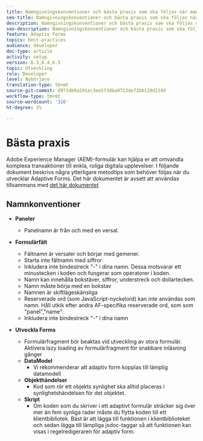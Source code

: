 ```yaml
---
title: Namngivningskonventioner och bästa praxis som ska följas när man skapar anpassningsbara formulär
seo-title: Namngivningskonventioner och bästa praxis som ska följas när man skapar anpassningsbara formulär
description: Namngivningskonventioner och bästa praxis som ska följas när man skapar anpassningsbara formulär
seo-description: Namngivningskonventioner och bästa praxis som ska följas när man skapar anpassningsbara formulär
feature: Adaptiv Forms
topics: best-practices
audience: developer
doc-type: article
activity: setup
version: 6.3,6.4,6.5
topic: Utveckling
role: Developer
level: Nybörjare
translation-type: tm+mt
source-git-commit: d9714b9a291ec3ee5f3dba9723de72bb120d2149
workflow-type: tm+mt
source-wordcount: '316'
ht-degree: 2%

---
```


# Bästa praxis

Adobe Experience Manager (AEM)-formulär kan hjälpa er att omvandla komplexa transaktioner till enkla, roliga digitala upplevelser. I följande dokument beskrivs några ytterligare metodtips som behöver följas när du utvecklar Adaptive Forms. Det här dokumentet är avsett att användas tillsammans med [det här dokumentet](https://helpx.adobe.com/experience-manager/6-3/forms/using/adaptive-forms-best-practices.html#Overview)

## Namnkonventioner

* **Paneler**
   * Panelnamn är från och med en versal.

* **Formulärfält**
   * Fältnamn är versaler och börjar med gemener.
   * Starta inte fältnamn med siffror
   * Inkludera inte bindestreck &quot;-&quot; i dina namn. Dessa motsvarar ett minustecken i koden och fungerar som operatorer i koden.
   * Namn kan innehålla bokstäver, siffror, understreck och dollartecken.
   * Namn måste börja med en bokstav
   * Namnen är skiftlägeskänsliga
   * Reserverade ord (som JavaScript-nyckelord) kan inte användas som namn. Håll utkik efter andra AF-specifika reserverade ord, som   som &quot;panel&quot;,&quot;name&quot;.
   * Inkludera inte bindestreck &quot;-&quot; i dina namn
* **Utveckla Forms**
   * Formulärfragment bör beaktas vid utveckling av stora formulär. Aktivera lazy loading av formulärfragment för snabbare inläsning   gånger
   * **DataModel**
      * Vi rekommenderar att adaptiv form kopplas till lämplig datamodell
   * **Objekthändelser**
      * Kod som rör ett objekts synlighet ska alltid placeras i synlighetshändelsen för det objektet.
   * **Skript**
      * Om koden som du skriver i ett adaptivt formulär sträcker sig över mer än fem synliga rader måste du flytta koden till ett klientbibliotek. Bäst är att lägga till funktionen i klientbiblioteket och sedan lägga till lämpliga jsdoc-taggar så att funktionen kan visas i regelredigeraren för adaptiv form.


